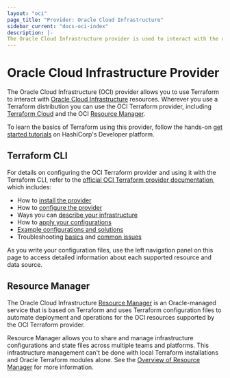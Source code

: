 ```yaml
---
layout: "oci"
page_title: "Provider: Oracle Cloud Infrastructure"
sidebar_current: "docs-oci-index"
description: |-
The Oracle Cloud Infrastructure provider is used to interact with the resources supported by the Oracle Cloud Infrastructure services. The provider must be configured with credentials for the Oracle Cloud Account.
---
```


# Oracle Cloud Infrastructure Provider

The Oracle Cloud Infrastructure (OCI) provider allows you to use Terraform to interact with [Oracle Cloud Infrastructure](https://cloud.oracle.com/cloud-infrastructure) resources. Wherever you use a Terraform distribution you can use the OCI Terraform provider, including [Terraform Cloud](https://www.terraform.io/docs/cloud/index.html) and the OCI [Resource Manager](#resource-manager).

To learn the basics of Terraform using this provider, follow the
hands-on [get started tutorials](https://developer.hashicorp.com/terraform/tutorials/oci-get-started) on HashiCorp's Developer platform.

## Terraform CLI

For details on configuring the OCI Terraform provider and using it with the Terraform CLI, refer to the [official OCI Terraform provider documentation](https://docs.oracle.com/en-us/iaas/Content/API/SDKDocs/terraform.htm), which includes:

- How to [install the provider](https://docs.oracle.com/en-us/iaas/Content/API/SDKDocs/terraforminstallation.htm)
- How to [configure the provider](https://docs.oracle.com/en-us/iaas/Content/API/SDKDocs/terraformproviderconfiguration.htm)
- Ways you can [describe your infrastructure](https://docs.oracle.com/en-us/iaas/Content/API/SDKDocs/terraformdescribingyourinfrastructure.htm)
- How to [apply your configurations](https://docs.oracle.com/en-us/iaas/Content/API/SDKDocs/terraformapplyingyourconfigurations.htm)
- [Example configurations and solutions](https://docs.oracle.com/en-us/iaas/Content/API/SDKDocs/terraformexamples.htm)
- Troubleshooting [basics](https://docs.oracle.com/en-us/iaas/Content/API/SDKDocs/terraformtroubleshootingbasics.htm) and [common issues](https://docs.oracle.com/en-us/iaas/Content/API/SDKDocs/terraformtroubleshooting.htm)

As you write your configuration files, use the left navigation panel on this page to access detailed information about each supported resource and data source.

## Resource Manager

The Oracle Cloud Infrastructure [Resource Manager](https://docs.oracle.com/en-us/iaas/Content/ResourceManager/Concepts/landing.htm#ResourceManager) is an Oracle-managed service that is based on Terraform and uses Terraform configuration files to automate deployment and operations for the OCI resources supported by the OCI Terraform provider.

Resource Manager allows you to share and manage infrastructure configurations and state files across multiple teams and platforms. This infrastructure management can't be done with local Terraform installations and Oracle Terraform modules alone. See the [Overview of Resource Manager](https://docs.oracle.com/en-us/iaas/Content/ResourceManager/Concepts/resourcemanager.htm) for more information.

